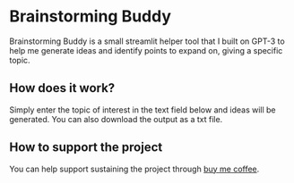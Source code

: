 # Brainstorming Buddy
Brainstorming Buddy is a small streamlit helper tool that I built on GPT-3 to help me generate ideas and identify points to expand on, giving a specific topic.

## How does it work?
Simply enter the topic of interest in the text field below and ideas will be generated. You can also download the output as a txt file.

## How to support the project
You can help support sustaining the project through [buy me coffee](https://www.buymeacoffee.com/nainiayoub).
